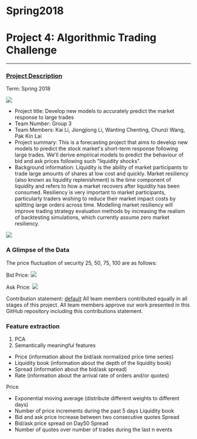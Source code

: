# Spring2018


# Project 4: Algorithmic Trading Challenge

----


### [Project Description](doc/project4_desc.md)

Term: Spring 2018

![](https://github.com/GU4243-ADS/project-4-open-project-group3/blob/master/figs/cover.jpg)

+ Project title: Develop new models to accurately predict the market response to large trades
+ Team Number: Group 3 
+ Team Members: Kai Li, Jiongjiong Li, Wanting Chenting, Chunzi Wang, Pak Kin Lai
+ Project summary: This is a forecasting project that aims to develop new models to predict the stock market's short-term response following large trades. We'll derive empirical models to predict the behaviour of bid and ask prices following such "liquidity shocks". 
+ Background information: Liquidity is the ability of market participants to trade large amounts of shares at low cost and quickly. Market resiliency (also known as liquidity replenishment) is the time component of liquidity and refers to how a market recovers after liquidity has been consumed. Resiliency is very important to market participants, particularly traders wishing to reduce their market impact costs by splitting large orders across time. Modelling market resiliency will improve trading strategy evaluation methods by increasing the realism of backtesting simulations, which currently assume zero market resiliency.

![](https://github.com/GU4243-ADS/project-4-open-project-group3/blob/master/figs/Liquidity%20Replenishment.png)

### A Glimpse of the Data

The price fluctuation of security 25, 50, 75, 100 are as follows:

Bid Price:
![](https://github.com/GU4243-ADS/project-4-open-project-group3/blob/master/figs/price_bid_train.png)

Ask Price:
![](https://github.com/GU4243-ADS/project-4-open-project-group3/blob/master/figs/price_ask_train.png)

Contribution statement: [default](doc/a_note_on_contributions.md) All team members contributed equally in all stages of this project. All team members approve our work presented in this GitHub repository including this contributions statement.

### Feature extraction
1. PCA
2. Semantically meaningful features

- Price (information about the bid/ask normalized price time series)
- Liquidity book (information about the depth of the liquidity book)
- Spread (information about the bid/ask spread)
- Rate (information about the arrival rate of orders and/or quotes)

Price
- Exponential moving average (distribute different weights to different days)
- Number of price increments during the past 5 days
Liquidity book
- Bid and ask price increase between two consecutive quotes
Spread
- Bid/ask price spread on Day50 
Spread
- Number of quotes over number of trades during the last n events

